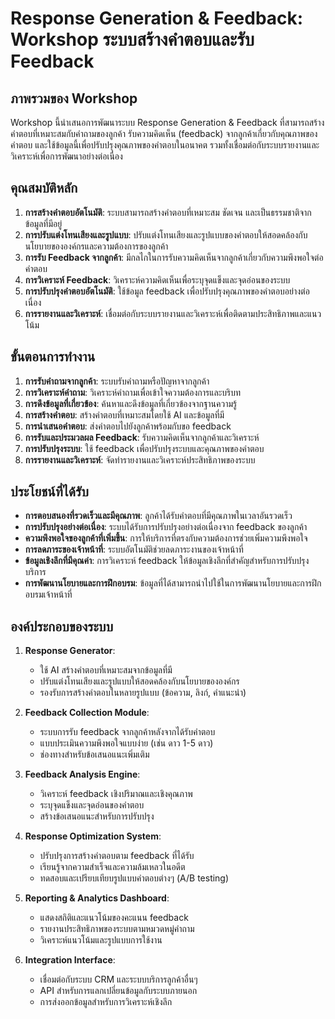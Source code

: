 # Response Generation & Feedback: Workshop ระบบสร้างคำตอบและรับ Feedback

## ภาพรวมของ Workshop

Workshop นี้นำเสนอการพัฒนาระบบ Response Generation & Feedback ที่สามารถสร้างคำตอบที่เหมาะสมกับคำถามของลูกค้า รับความคิดเห็น (feedback) จากลูกค้าเกี่ยวกับคุณภาพของคำตอบ และใช้ข้อมูลนี้เพื่อปรับปรุงคุณภาพของคำตอบในอนาคต รวมทั้งเชื่อมต่อกับระบบรายงานและวิเคราะห์เพื่อการพัฒนาอย่างต่อเนื่อง

## คุณสมบัติหลัก

1. **การสร้างคำตอบอัตโนมัติ**: ระบบสามารถสร้างคำตอบที่เหมาะสม ชัดเจน และเป็นธรรมชาติจากข้อมูลที่มีอยู่
2. **การปรับแต่งโทนเสียงและรูปแบบ**: ปรับแต่งโทนเสียงและรูปแบบของคำตอบให้สอดคล้องกับนโยบายขององค์กรและความต้องการของลูกค้า
3. **การรับ Feedback จากลูกค้า**: มีกลไกในการรับความคิดเห็นจากลูกค้าเกี่ยวกับความพึงพอใจต่อคำตอบ
4. **การวิเคราะห์ Feedback**: วิเคราะห์ความคิดเห็นเพื่อระบุจุดแข็งและจุดอ่อนของระบบ
5. **การปรับปรุงคำตอบอัตโนมัติ**: ใช้ข้อมูล feedback เพื่อปรับปรุงคุณภาพของคำตอบอย่างต่อเนื่อง
6. **การรายงานและวิเคราะห์**: เชื่อมต่อกับระบบรายงานและวิเคราะห์เพื่อติดตามประสิทธิภาพและแนวโน้ม

## ขั้นตอนการทำงาน

1. **การรับคำถามจากลูกค้า**: ระบบรับคำถามหรือปัญหาจากลูกค้า
2. **การวิเคราะห์คำถาม**: วิเคราะห์คำถามเพื่อเข้าใจความต้องการและบริบท
3. **การดึงข้อมูลที่เกี่ยวข้อง**: ค้นหาและดึงข้อมูลที่เกี่ยวข้องจากฐานความรู้
4. **การสร้างคำตอบ**: สร้างคำตอบที่เหมาะสมโดยใช้ AI และข้อมูลที่มี
5. **การนำเสนอคำตอบ**: ส่งคำตอบไปยังลูกค้าพร้อมกับขอ feedback
6. **การรับและประมวลผล Feedback**: รับความคิดเห็นจากลูกค้าและวิเคราะห์
7. **การปรับปรุงระบบ**: ใช้ feedback เพื่อปรับปรุงระบบและคุณภาพของคำตอบ
8. **การรายงานและวิเคราะห์**: จัดทำรายงานและวิเคราะห์ประสิทธิภาพของระบบ

## ประโยชน์ที่ได้รับ

- **การตอบสนองที่รวดเร็วและมีคุณภาพ**: ลูกค้าได้รับคำตอบที่มีคุณภาพในเวลาอันรวดเร็ว
- **การปรับปรุงอย่างต่อเนื่อง**: ระบบได้รับการปรับปรุงอย่างต่อเนื่องจาก feedback ของลูกค้า
- **ความพึงพอใจของลูกค้าที่เพิ่มขึ้น**: การให้บริการที่ตรงกับความต้องการช่วยเพิ่มความพึงพอใจ
- **การลดภาระของเจ้าหน้าที่**: ระบบอัตโนมัติช่วยลดภาระงานของเจ้าหน้าที่
- **ข้อมูลเชิงลึกที่มีคุณค่า**: การวิเคราะห์ feedback ให้ข้อมูลเชิงลึกที่สำคัญสำหรับการปรับปรุงบริการ
- **การพัฒนานโยบายและการฝึกอบรม**: ข้อมูลที่ได้สามารถนำไปใช้ในการพัฒนานโยบายและการฝึกอบรมเจ้าหน้าที่

## องค์ประกอบของระบบ

1. **Response Generator**:
   - ใช้ AI สร้างคำตอบที่เหมาะสมจากข้อมูลที่มี
   - ปรับแต่งโทนเสียงและรูปแบบให้สอดคล้องกับนโยบายขององค์กร
   - รองรับการสร้างคำตอบในหลายรูปแบบ (ข้อความ, ลิงก์, คำแนะนำ)

2. **Feedback Collection Module**:
   - ระบบการรับ feedback จากลูกค้าหลังจากได้รับคำตอบ
   - แบบประเมินความพึงพอใจแบบง่าย (เช่น ดาว 1-5 ดาว)
   - ช่องทางสำหรับข้อเสนอแนะเพิ่มเติม

3. **Feedback Analysis Engine**:
   - วิเคราะห์ feedback เชิงปริมาณและเชิงคุณภาพ
   - ระบุจุดแข็งและจุดอ่อนของคำตอบ
   - สร้างข้อเสนอแนะสำหรับการปรับปรุง

4. **Response Optimization System**:
   - ปรับปรุงการสร้างคำตอบตาม feedback ที่ได้รับ
   - เรียนรู้จากความสำเร็จและความล้มเหลวในอดีต
   - ทดสอบและเปรียบเทียบรูปแบบคำตอบต่างๆ (A/B testing)

5. **Reporting & Analytics Dashboard**:
   - แสดงสถิติและแนวโน้มของคะแนน feedback
   - รายงานประสิทธิภาพของระบบตามหมวดหมู่คำถาม
   - วิเคราะห์แนวโน้มและรูปแบบการใช้งาน

6. **Integration Interface**:
   - เชื่อมต่อกับระบบ CRM และระบบบริการลูกค้าอื่นๆ
   - API สำหรับการแลกเปลี่ยนข้อมูลกับระบบภายนอก
   - การส่งออกข้อมูลสำหรับการวิเคราะห์เชิงลึก